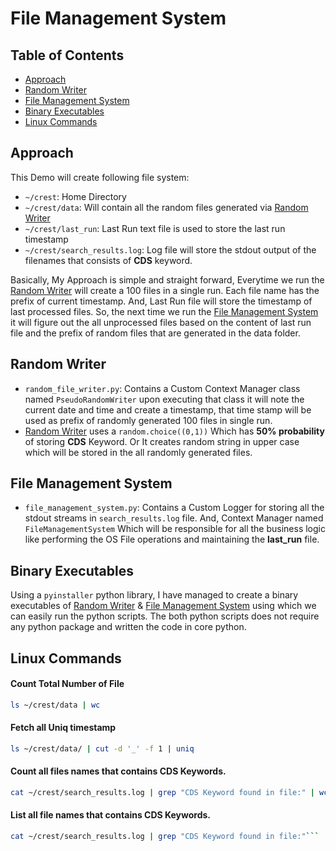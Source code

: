 # File Management System

## Table of Contents
- [Approach](#Approach)
- [Random Writer](#Random-Writer)
- [File Management System](#File-Management-System)
- [Binary Executables](#binary-executables)
- [Linux Commands](#linux-commands)

## Approach
This Demo will create following file system:
 - `~/crest`: Home Directory
 - `~/crest/data`: Will contain all the random files generated via [Random Writer](#random-writer)
 - `~/crest/last_run`: Last Run text file is used to store the last run timestamp
 - `~/crest/search_results.log`: Log file will store the stdout output of the filenames that consists of **CDS** keyword.

Basically, My Approach is simple and straight forward, Everytime we run the [Random Writer](#random-writer) will create a 100 files in a single run. Each file name has the prefix of current timestamp.  And, Last Run file will store the timestamp of last processed files. So, the next time we run the [File Management System](#File-Management-System) it will figure out the all unprocessed files based on the content of last run file and the prefix of random files that are generated in the data folder.   


## Random Writer
- ```random_file_writer.py```: Contains a Custom Context Manager class named `PseudoRandomWriter` upon executing that class it will note the current date and time and create a timestamp, that time stamp will be used as prefix of randomly generated 100 files in single run.
- [Random Writer](#Random-Writer) uses a `random.choice((0,1))` Which has **50% probability** of storing **CDS** Keyword. Or It creates random string in upper case which will be stored in the all randomly generated files.


## File Management System
- ```file_management_system.py```: Contains a Custom Logger for storing all the stdout streams in `search_results.log` file. And, Context Manager named `FileManagementSystem` Which will be responsible for all the business logic like performing the OS File operations and maintaining the **last_run** file.   

## Binary Executables
Using a `pyinstaller` python library, I have managed to create a binary executables of [Random Writer](#Random-Writer) & [File Management System](#File-Management-System) using which we can easily run the python scripts. The both python scripts does not require any python package and written the code in core python.

## Linux Commands

#### Count Total Number of File
```bash
ls ~/crest/data | wc
```

#### Fetch all Uniq timestamp
```bash
ls ~/crest/data/ | cut -d '_' -f 1 | uniq
```

#### Count all files names that contains CDS Keywords.
```bash
cat ~/crest/search_results.log | grep "CDS Keyword found in file:" | wc
```

#### List all file names that contains CDS Keywords.
```bash
cat ~/crest/search_results.log | grep "CDS Keyword found in file:"```
